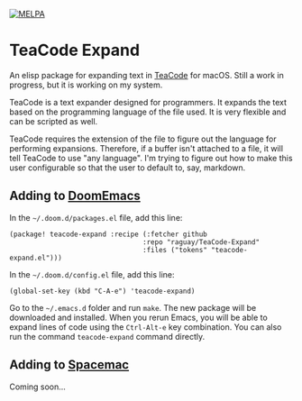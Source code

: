 [![MELPA](https://melpa.org/packages/teacode-expand-badge.svg)](https://melpa.org/#/teacode-expand)


# TeaCode Expand

An elisp package for expanding text in [TeaCode](https://www.apptorium.com/teacode) for macOS. Still a work in progress, but it is working on my system. 

TeaCode is a text expander designed for programmers. It expands the text based on the programming language of the file used. It is very flexible and can be scripted as well.

TeaCode requires the extension of the file to figure out the language for performing expansions. Therefore, if a buffer isn't attached to a file, it will tell TeaCode to use "any language". I'm trying to figure out how to make this user configurable so that the user to default to, say, markdown.

## Adding to [DoomEmacs](https://github.com/hlissner/doom-emacs)

In the `~/.doom.d/packages.el` file, add this line:

```elisp
(package! teacode-expand :recipe (:fetcher github
                                 :repo "raguay/TeaCode-Expand"
                                 :files ("tokens" "teacode-expand.el")))
```

In the `~/.doom.d/config.el` file, add this line:

```elisp
(global-set-key (kbd "C-A-e") 'teacode-expand)
```

Go to the `~/.emacs.d` folder and run `make`. The new package will be downloaded and installed. When you rerun Emacs, you will be able to expand lines of code using the `Ctrl-Alt-e` key combination. You can also run the command `teacode-expand` command directly.

## Adding to [Spacemac](http://spacemacs.org/)

Coming soon...

